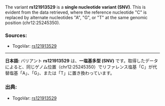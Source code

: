 The variant **rs121913529** is a **single nucleotide variant (SNV)**. This is evident from the data retrieved, where the reference nucleotide "C" is replaced by alternate nucleotides "A", "G", or "T" at the same genomic position (chr12:25245350).

### Sources:
- TogoVar: [rs121913529](https://identifiers.org/dbsnp/rs121913529)

---

**日本語:**
バリアント **rs121913529** は、**一塩基多型 (SNV)** です。取得したデータによると、同じゲノム位置（chr12:25245350）でリファレンス塩基「C」が代替塩基「A」、「G」、または「T」に置き換わっています。

### 出典:
- TogoVar: [rs121913529](https://identifiers.org/dbsnp/rs121913529)